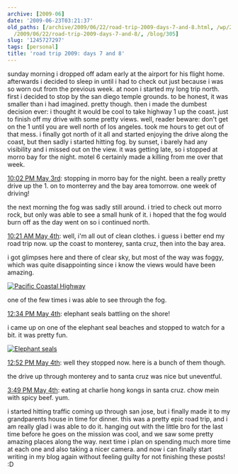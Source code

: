```yaml
---
archive: [2009-06]
date: '2009-06-23T03:21:37'
old_paths: [/archive/2009/06/22/road-trip-2009-days-7-and-8.html, /wp/2009/06/22/road-trip-2009-days-7-and-8/,
  /2009/06/22/road-trip-2009-days-7-and-8/, /blog/305]
slug: '1245727297'
tags: [personal]
title: 'road trip 2009: days 7 and 8'
---
```


sunday morning i dropped off adam early at the airport for his flight
home. afterwards i decided to sleep in until i had to check out just
because i was so worn out from the previous week. at noon i started my
long trip north. first i decided to stop by the san diego temple grounds.
to be honest, it was smaller than i had imagined. pretty though. then
i made the dumbest decision ever: i thought it would be cool to take
highway 1 up the coast. just to finish off my drive with some pretty
views. well, reader beware: don't get on the 1 until you are well north of
los angeles. took me hours to get out of that mess. i finally got north of
it all and started enjoying the drive along the coast, but then sadly
i started hitting fog. by sunset, i barely had any visibility and i missed
out on the view. it was getting late, so i stopped at morro bay for the
night. motel 6 certainly made a killing from me over that week.

[10:02 PM May 3rd][1]: stopping in morro bay for the night. been a really
pretty drive up the 1. on to monterrey and the bay area tomorrow. one week
of driving!

the next morning the fog was sadly still around. i tried to check out
morro rock, but only was able to see a small hunk of it. i hoped that the
fog would burn off as the day went on so i continued north.

[10:21 AM May 4th][2]: well, i'm all out of clean clothes. i guess
i better end my road trip now. up the coast to monterey, santa cruz, then
into the bay area.

i got glimpses here and there of clear sky, but most of the way was foggy,
which was quite disappointing since i know the views would have been
amazing.

[![Pacific Coastal Highway][3]][4]

one of the few times i was able to see through the fog.

[12:34 PM May 4th][5]: elephant seals battling on the shore!

i came up on one of the elephant seal beaches and stopped to watch for
a bit. it was pretty fun.

[![Elephant seals][6]][7]

[12:52 PM May 4th][8]: well they stopped now. here is a bunch of them though.

the drive up through monterey and to santa cruz was nice but uneventful.

[3:49 PM May 4th][9]: eating at charlie hong kongs in santa cruz. chow
mein with spicy beef. yum.

i started hitting traffic coming up through san jose, but i finally made
it to my grandparents house in time for dinner. this was a pretty epic
road trip, and i am really glad i was able to do it. hanging out with the
little bro for the last time before he goes on the mission was cool, and
we saw some pretty amazing places along the way. next time i plan on
spending much more time at each one and also taking a nicer camera. and
now i can finally start writing in my blog again without feeling guilty
for not finishing these posts! :D

[1]: http://twitter.com/bismark/status/1692896412
[2]: http://twitter.com/bismark/status/1696988493
[3]: http://farm3.static.flickr.com/2341/3529706481_93fc432073.jpg
[4]: http://www.flickr.com/photos/28471535@N02/3529706481 (View 'Pacific Coastal Highway' on Flickr.com)
[5]: http://twitter.com/bismark/status/1698141427
[6]: http://farm4.static.flickr.com/3341/3529706173_1080b56d4c.jpg
[7]: http://www.flickr.com/photos/28471535@N02/3529706173 (View 'Elephant seals' on Flickr.com)
[8]: http://twitter.com/bismark/status/1698292371
[9]: http://twitter.com/bismark/status/1699854777

